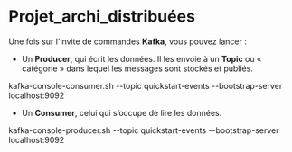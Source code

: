 # Projet_archi_distribuées

Une fois sur l'invite de commandes **Kafka**, vous pouvez lancer :
  - Un **Producer**, qui écrit les données. Il les envoie à un **Topic** ou « catégorie » dans lequel les messages sont stockés et publiés.
 
  kafka-console-consumer.sh --topic quickstart-events --bootstrap-server localhost:9092
  - Un **Consumer**, celui qui s’occupe de lire les données.
 
  kafka-console-producer.sh --topic quickstart-events --bootstrap-server localhost:9092

